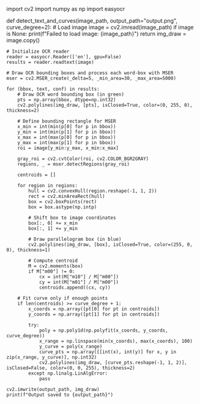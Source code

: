 import cv2
import numpy as np
import easyocr

def detect_text_and_curves(image_path, output_path="output.png", curve_degree=2):
    # Load image
    image = cv2.imread(image_path)
    if image is None:
        print(f"Failed to load image: {image_path}")
        return
    img_draw = image.copy()

    # Initialize OCR reader
    reader = easyocr.Reader(['en'], gpu=False)
    results = reader.readtext(image)

    # Draw OCR bounding boxes and process each word-box with MSER
    mser = cv2.MSER_create(_delta=5, _min_area=30, _max_area=5000)

    for (bbox, text, conf) in results:
        # Draw OCR word bounding box (in green)
        pts = np.array(bbox, dtype=np.int32)
        cv2.polylines(img_draw, [pts], isClosed=True, color=(0, 255, 0), thickness=2)

        # Define bounding rectangle for MSER
        x_min = int(min(p[0] for p in bbox))
        y_min = int(min(p[1] for p in bbox))
        x_max = int(max(p[0] for p in bbox))
        y_max = int(max(p[1] for p in bbox))
        roi = image[y_min:y_max, x_min:x_max]

        gray_roi = cv2.cvtColor(roi, cv2.COLOR_BGR2GRAY)
        regions, _ = mser.detectRegions(gray_roi)

        centroids = []

        for region in regions:
            hull = cv2.convexHull(region.reshape(-1, 1, 2))
            rect = cv2.minAreaRect(hull)
            box = cv2.boxPoints(rect)
            box = box.astype(np.intp)

            # Shift box to image coordinates
            box[:, 0] += x_min
            box[:, 1] += y_min

            # Draw parallelogram box (in blue)
            cv2.polylines(img_draw, [box], isClosed=True, color=(255, 0, 0), thickness=1)

            # Compute centroid
            M = cv2.moments(box)
            if M["m00"] != 0:
                cx = int(M["m10"] / M["m00"])
                cy = int(M["m01"] / M["m00"])
                centroids.append((cx, cy))

        # Fit curve only if enough points
        if len(centroids) >= curve_degree + 1:
            x_coords = np.array([pt[0] for pt in centroids])
            y_coords = np.array([pt[1] for pt in centroids])

            try:
                poly = np.poly1d(np.polyfit(x_coords, y_coords, curve_degree))
                x_range = np.linspace(min(x_coords), max(x_coords), 100)
                y_curve = poly(x_range)
                curve_pts = np.array([[int(x), int(y)] for x, y in zip(x_range, y_curve)], np.int32)
                cv2.polylines(img_draw, [curve_pts.reshape(-1, 1, 2)], isClosed=False, color=(0, 0, 255), thickness=2)
            except np.linalg.LinAlgError:
                pass

    cv2.imwrite(output_path, img_draw)
    print(f"Output saved to {output_path}")